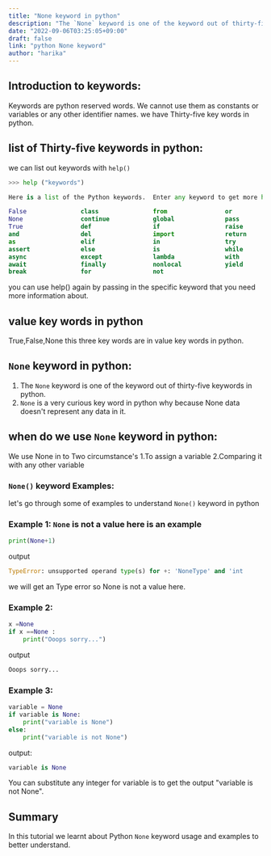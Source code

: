```yaml
---
title: "None keyword in python"
description: "The `None` keyword is one of the keyword out of thirty-five keywords in python"
date: "2022-09-06T03:25:05+09:00"
draft: false
link: "python None keyword"
author: "harika"
---
```


## Introduction to keywords:
Keywords are python reserved words.
We cannot use them as constants or variables or any other identifier names.
we have Thirty-five key words in python.

## list of Thirty-five keywords in python:
we can list out keywords with `help()` 

```python
>>> help ("keywords")

Here is a list of the Python keywords.  Enter any keyword to get more help.

False               class               from                or
None                continue            global              pass
True                def                 if                  raise
and                 del                 import              return
as                  elif                in                  try
assert              else                is                  while
async               except              lambda              with
await               finally             nonlocal            yield
break               for                 not                 
```

you can use help() again by passing in the specific keyword that you need more information about. 

## value key words in python
True,False,None this three key words are in value key words in python.

## `None` keyword in python:

1. The `None` keyword is one of the keyword out of thirty-five keywords in python.
2. `None` is a very curious key word in python why because None data doesn't represent any data in it.

## when do we use `None` keyword in python:

We use None in to Two circumstance's
1.To assign a variable
2.Comparing it with any other variable

### `None()` keyword Examples:

let's go through some of examples to understand `None()` keyword in python

### Example 1: `None` is not a value here is an example

```python
print(None+1)
```
output

```python
TypeError: unsupported operand type(s) for +: 'NoneType' and 'int
```
we will get an Type error so None is not a value here.


### Example 2:

```python
x =None
if x ==None :
    print("Ooops sorry...")
```
output

```python
Ooops sorry...
```
### Example 3:

```python
variable = None
if variable is None:
    print("variable is None")
else:
    print("variable is not None")
```
output:

```python
variable is None
```
You can substitute any integer for variable is to get the output "variable is not None".

## Summary
In this tutorial we learnt about Python `None` keyword usage and examples to better understand.



